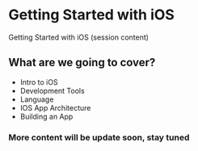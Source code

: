 # Getting Started with iOS
Getting Started with iOS (session content)

## What are we going to cover?
  
  - Intro to iOS
  - Development Tools
  - Language 
  - IOS App Architecture
  - Building an App


### More content will be update soon, stay tuned


